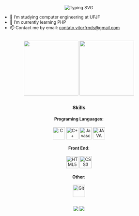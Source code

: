 <div align="center">
  <img src="https://readme-typing-svg.herokuapp.com?color=%23DD6387&center=true&vCenter=true&lines=Hello!+I+am+Vitor!;Welcome+to+my+profile!" alt="Typing       SVG">
   <br>
</div>

- 🔭 I’m studying computer engineering at UFJF
- 🌱 I’m currently learning PHP
- 📫 Contact me by email: contato.vitorfrnds@gmail.com

##

<div align="center">
  <img height="180em" width="auto" align="center" src="https://github-readme-stats.vercel.app/api?username=vitor-frnds&show_icons=true&theme=dark&include_all_commits=false&count_private=true&title_color=black"/>
  <img height="180em" width="auto" align="center"" src="https://github-readme-stats.vercel.app/api/top-langs/?username=vitor-frnds&layout=compact&langs_count=7&theme=dark&title_color=black"/>
</div>

##

<h3 align="center">Skills</h3>
<h4 align="center">Programing Languages:</h4>
<div align="center">
  <img align="center" alt="C" height="40" width="40" src="https://cdn.jsdelivr.net/gh/devicons/devicon/icons/c/c-original.svg">
  <img align="center" alt="C++" height="40" width="40" src="https://cdn.jsdelivr.net/gh/devicons/devicon/icons/cplusplus/cplusplus-original.svg">
  <img align="center" alt='Javascript' height="40" width="40" src="https://cdn.jsdelivr.net/gh/devicons/devicon/icons/javascript/javascript-original.svg" />
  <img align="center" alt='JAVA' height="40" width="40" src="https://cdn.jsdelivr.net/gh/devicons/devicon/icons/java/java-original-wordmark.svg" />
</div>

<h4 align="center">Front End:</h4>
<div align="center">
  <img align="center" alt='HTML5' height="40" width="40" src="https://cdn.jsdelivr.net/gh/devicons/devicon/icons/html5/html5-original.svg" />
  <img align="center" alt='CSS3' height="40" width="40" src="https://cdn.jsdelivr.net/gh/devicons/devicon/icons/css3/css3-original.svg" />
</div>                                                                                                                                        

<h4 align="center">Other:</h4>
<div align="center">
  <img alt='Git' height="40" width="40" src="https://cdn.jsdelivr.net/gh/devicons/devicon/icons/git/git-original.svg" />
</div>

##

<div align="center"> 
  <a href="https://www.instagram.com/vitor.frnds/" target="_blank"><img src="https://img.shields.io/badge/-Instagram-%23E4405F?style=for-the-badge&logo=instagram&logoColor=white" target="_blank"></a>
  <a href = "mailto:contato.vitorfrnds@gmail.com"><img src="https://img.shields.io/badge/-Gmail-%23333?style=for-the-badge&logo=gmail&logoColor=white" target="_blank"></a> 
</div>

